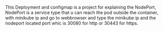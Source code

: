 This Deployment and configmap is a project for explaining the NodePort, NodePort is a service type that u can reach the pod outside the container, with 
minikube ip and go to webbrowser and type the minikube ip and the nodeport located port whic is  30080 for http or 30443 for https.